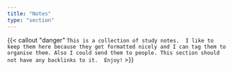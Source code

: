 ```yaml
---
title: "Notes"
type: "section"
---
```


{{< callout 
    "danger" 
    `This is a collection of study notes. 
    I like to keep them here because they get formatted nicely and
    I can tag them to organise them. Also I could send them
    to people. This section should not have any backlinks to it. 
    Enjoy!` >}}

